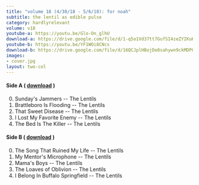 ```yaml
---
title: "volume 18 (4/30/18 - 5/6/18): for noah"
subtitle: the lentil as edible pulse
category: hardlyrelevant
volume: v18
youtube-a: https://youtu.be/Glo-On_glhU
download-a: https://drive.google.com/file/d/1-q5o1Vd37tt7GufSI4zeZYIKuKs30yl8/view?usp=drivesdk
youtube-b: https://youtu.be/YF1WOi8CNcs
download-b: https://drive.google.com/file/d/16QCJplHBojDe8sahywn9ckMDPOAJZplh/view?usp=drivesdk
images:
- cover.jpg
layout: two-col
---
```

#### Side A ( <a target="_blank" href="{{ page.download-a }}">download</a> ) ####
0. Sunday's Jammers -- The Lentils
1. Brattleboro Is Flooding -- The Lentils
2. That Sweet Disease -- The Lentils
3. I Lost My Favorite Enemy -- The Lentils
4. The Bed Is The Killer -- The Lentils

#### Side B ( <a target="_blank" href="{{ page.download-b }}">download</a> ) ####
0. The Song That Ruined My Life -- The Lentils
1. My Mentor's Microphone -- The Lentils
2. Mama's Boys -- The Lentils
3. The Loaves of Oblivion -- The Lentils
4. I Belong In Buffalo Springfield -- The Lentils
